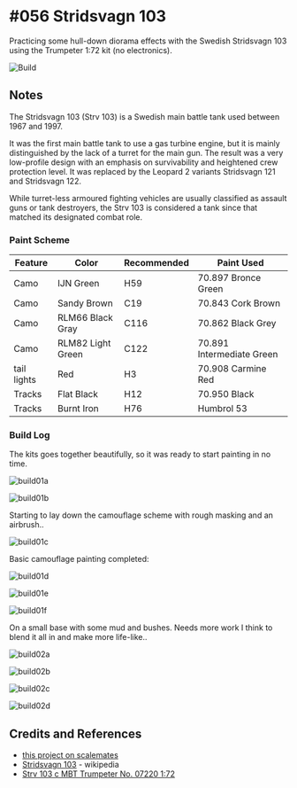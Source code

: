# #056 Stridsvagn 103

Practicing some hull-down diorama effects with the Swedish Stridsvagn 103 using the Trumpeter 1:72 kit (no electronics).

![Build](./assets/Strv103_build.jpg?raw=true)

## Notes

The Stridsvagn 103 (Strv 103) is a Swedish main battle tank used between 1967 and 1997.

It was the first main battle tank to use a gas turbine engine, but it is mainly distinguished by the lack of a turret for the main gun.
 The result was a very low-profile design with an emphasis on survivability and heightened crew protection level.
 It was replaced by the Leopard 2 variants Stridsvagn 121 and Stridsvagn 122.

While turret-less armoured fighting vehicles are usually classified as assault guns or tank destroyers,
the Strv 103 is considered a tank since that matched its designated combat role.

### Paint Scheme

| Feature               | Color                | Recommended | Paint Used |
|-----------------------|----------------------|-------------|------------|
| Camo                  | IJN Green            | H59         | 70.897 Bronce Green           |
| Camo                  | Sandy Brown          | C19         | 70.843 Cork Brown           |
| Camo                  | RLM66 Black Gray     | C116        | 70.862 Black Grey |
| Camo                  | RLM82 Light Green    | C122        | 70.891 Intermediate Green           |
| tail lights           | Red                  | H3          | 70.908 Carmine Red           |
| Tracks                | Flat Black           | H12         | 70.950 Black |
| Tracks                | Burnt Iron           | H76         | Humbrol 53           |

### Build Log

The kits goes together beautifully, so it was ready to start painting in no time.

![build01a](./assets/build01a.jpg?raw=true)

![build01b](./assets/build01b.jpg?raw=true)

Starting to lay down the camouflage scheme with rough masking and an airbrush..

![build01c](./assets/build01c.jpg?raw=true)

Basic camouflage painting completed:

![build01d](./assets/build01d.jpg?raw=true)

![build01e](./assets/build01e.jpg?raw=true)

![build01f](./assets/build01f.jpg?raw=true)

On a small base with some mud and bushes. Needs more work I think to blend it all in and make more life-like..

![build02a](./assets/build02a.jpg?raw=true)

![build02b](./assets/build02b.jpg?raw=true)

![build02c](./assets/build02c.jpg?raw=true)

![build02d](./assets/build02d.jpg?raw=true)

## Credits and References

* [this project on scalemates](https://www.scalemates.com/profiles/mate.php?id=74137&p=projects&project=126921)
* [Stridsvagn 103](https://en.wikipedia.org/wiki/Stridsvagn_103) - wikipedia
* [Strv 103 c MBT Trumpeter No. 07220 1:72](https://www.scalemates.com/kits/trumpeter-07220-strv-103-c--103671)
